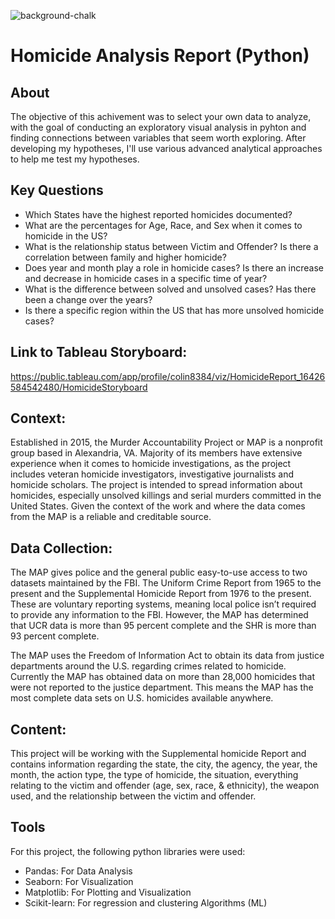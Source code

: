 ![background-chalk](https://user-images.githubusercontent.com/96442962/150438158-0d7cbed4-2b31-4d5f-96d7-4a66206d99e0.png)
# Homicide Analysis Report (Python)

## About
The objective of this achivement was to select your own data to analyze, with the goal of conducting an exploratory visual analysis in pyhton and finding connections between variables that seem worth exploring. After developing my hypotheses, I'll use various advanced analytical approaches to help me test my hypotheses.

## Key Questions
- Which States have the highest reported homicides documented?
- What are the percentages for Age, Race, and Sex when it comes to homicide in the US?
- What is the relationship status between Victim and Offender? Is there a correlation between family and higher homicide?
- Does year and month play a role in homicide cases? Is there an increase and decrease in homicide cases in a specific time of year?
- What is the difference between solved and unsolved cases? Has there been a change over the years?
- Is there a specific region within the US that has more unsolved homicide cases?

## Link to Tableau Storyboard:
https://public.tableau.com/app/profile/colin8384/viz/HomicideReport_16426584542480/HomicideStoryboard

## Context:
Established in 2015, the Murder Accountability Project or MAP is a nonprofit group based in Alexandria, VA. Majority of its members have extensive experience when it comes to homicide investigations, as the project includes veteran homicide investigators, investigative journalists and homicide scholars. The project is intended to spread information about homicides, especially unsolved killings and serial murders committed in the United States. Given the context of the work and where the data comes from the MAP is a reliable and creditable source.

## Data Collection:
The MAP gives police and the general public easy-to-use access to two datasets maintained by the FBI. The Uniform Crime Report from 1965 to the present and the Supplemental Homicide Report from 1976 to the present. These are voluntary reporting systems, meaning local police isn’t required to provide any information to the FBI. However, the MAP has determined that UCR data is more than 95 percent complete and the SHR is more than 93 percent complete.

The MAP uses the Freedom of Information Act to obtain its data from justice departments around the U.S. regarding crimes related to homicide. Currently the MAP has obtained data on more than 28,000 homicides that were not reported to the justice department. This means the MAP has the most complete data sets on U.S. homicides available anywhere.

## Content:
This project will be working with the Supplemental homicide Report and contains information regarding the state, the city, the agency, the year, the month, the action type, the type of homicide, the situation, everything relating to the victim and offender (age, sex, race, & ethnicity), the weapon used, and the relationship between the victim and offender.

## Tools
For this project, the following python libraries were used:

- Pandas: For Data Analysis
- Seaborn: For Visualization
- Matplotlib: For Plotting and Visualization
- Scikit-learn: For regression and clustering Algorithms (ML)

